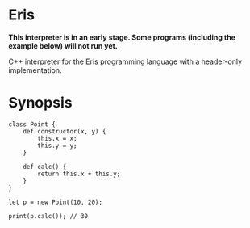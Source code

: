 # Eris

**This interpreter is in an early stage. Some programs (including the example below) will not run yet.**

C++ interpreter for the Eris programming language with a header-only implementation. 

# Synopsis
```
class Point {
    def constructor(x, y) {
        this.x = x;
        this.y = y;
    }

    def calc() {
        return this.x + this.y;
    }
}

let p = new Point(10, 20);

print(p.calc()); // 30
```
